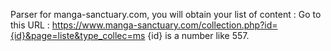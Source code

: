 Parser for manga-sanctuary.com, you will obtain your list of content :
Go to this URL : https://www.manga-sanctuary.com/collection.php?id={id}&page=liste&type_collec=ms
{id} is a number like 557.
